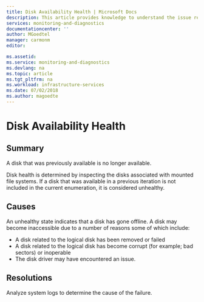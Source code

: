 ```yaml
---
title: Disk Availability Health | Microsoft Docs
description: This article provides knowledge to understand the issue reported, what are the possible causes, and how to resolve the health issue identified by Azure Monitor VM Health.
services: monitoring-and-diagnostics
documentationcenter: ''
author: MGoedtel
manager: carmonm
editor: 

ms.assetid: 
ms.service: monitoring-and-diagnostics
ms.devlang: na
ms.topic: article
ms.tgt_pltfrm: na
ms.workload: infrastructure-services
ms.date: 07/02/2018
ms.author: magoedte
---
```


# Disk Availability Health 
		
## Summary

A disk that was previously available is no longer available.

Disk health is determined by inspecting the disks associated with mounted file systems. If a disk that was available in a previous iteration is not included in the current enumeration, it is considered unhealthy.

## Causes

An unhealthy state indicates that a disk has gone offline. A disk may become inaccessible due to a number of reasons some of which include:

- A disk related to the logical disk has been removed or failed
- A disk related to the logical disk has become corrupt (for example; bad sectors) or inoperable
- The disk driver may have encountered an issue.

## Resolutions

Analyze system logs to determine the cause of the failure.